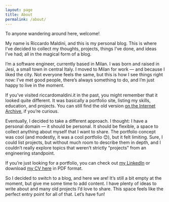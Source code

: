 ```yaml
---
layout: page
title: About
permalink: /about/
---
```


To anyone wandering around here, welcome!

My name is Riccardo Maldini, and this is my personal blog. This is where I’ve decided to collect my thoughts, projects, things I’ve done, and ideas I’ve had; all in the magical form of a blog.

I’m a software engineer, currently based in Milan. I was born and raised in Jesi, a small town in central Italy. I moved to Milan for work — and because I liked the city. Not everyone feels the same, but this is how I see things right now: I’ve met good people, there’s always something to do, and I’m just happy to live in the moment.

If you’ve visited riccardomaldini.it in the past, you might remember that it looked quite different. It was basically a portfolio site, listing my skills, education, and projects. You can still find the old version [on the Internet Archive](https://web.archive.org/web/20250421150702/https://www.riccardomaldini.it/), if you’re curious.

Eventually, I decided to take a different approach. I thought: I have a personal domain — it should be personal. It should be flexible, a space to collect anything about myself that I want to share. The portfolio concept was cool (and modestly, it was a cool portfolio 😊), but it felt limiting. Sure, I could list projects, but without much room to describe them in depth, and I couldn’t really explore topics that weren’t strictly “projects” from an engineering standpoint.

If you’re just looking for a portfolio, you can check out [my LinkedIn](https://www.linkedin.com/in/riccardo-maldini-a6b684132) or download [my CV here](https://github.com/maldins46/MaldiniCV/releases/latest/download/cv-maldini.pdf) in PDF format.

So I decided to switch to a blog, and here we are!
It’s still a bit empty at the moment, but give me some time to add content. I have plenty of ideas to write about and many old projects I’d love to share. This space feels like the perfect entry point for all of that. Let’s have fun!
